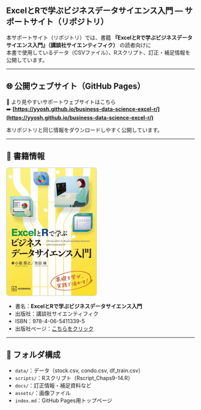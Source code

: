 ## ExcelとRで学ぶビジネスデータサイエンス入門 ― サポートサイト（リポジトリ）

本サポートサイト（リポジトリ）では、書籍 **『ExcelとRで学ぶビジネスデータサイエンス入門』（講談社サイエンティフィク）** の読者向けに  
本書で使用しているデータ（CSVファイル）、Rスクリプト、訂正・補足情報を公開しています。

---

## 🌐 公開ウェブサイト（GitHub Pages）

📎 より見やすいサポートウェブサイトはこちら  
➡️ **[https://yyosh.github.io/business-data-science-excel-r/](https://yyosh.github.io/business-data-science-excel-r/)**

本リポジトリと同じ情報をダウンロードしやすく公開しています。

---

## 📘 書籍情報

<a href="https://www.kspub.co.jp/book/detail/5411339.html" target="_blank" rel="noopener">
  <img src="./assets/images/bdser-cover.jpg" alt="書籍カバー" width="240px" style="border:1px solid #ccc; border-radius:6px;">
</a>

- 書名：**ExcelとRで学ぶビジネスデータサイエンス入門**  
- 出版社：講談社サイエンティフィク  
- ISBN：978-4-06-5411339-5  
- 出版社ページ：[こちらをクリック](https://www.kspub.co.jp/book/detail/5411339.html)

---

## 📂 フォルダ構成
- `data/`：データ（stock.csv, condo.csv, df_train.csv）  
- `scripts/`：Rスクリプト（Rscript_Chaps9-14.R）  
- `docs/`：訂正情報・補足資料など  
- `assets/`：画像ファイル  
- `index.md`：GitHub Pages用トップページ  

